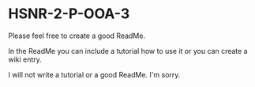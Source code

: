 # HSNR-2-P-OOA-3
Please feel free to create a good ReadMe.

In the ReadMe you can include a tutorial how to use it or you can create a wiki entry.

I will not write a tutorial or a good ReadMe. I'm sorry.
